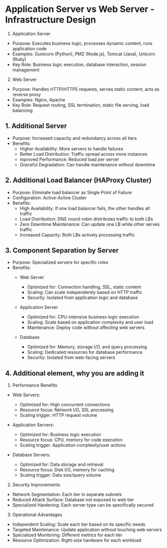 # Application Server vs Web Server - Infrastructure Design

1. Application Server
- Purpose: Executes business logic, processes dynamic content, runs application code
- Examples: Gunicorn (Python), PM2 (Node.js), Tomcat (Java), Unicorn (Ruby)
- Key Role: Business logic execution, database interaction, session management

2. Web Server
- Purpose: Handles HTTP/HTTPS requests, serves static content, acts as reverse proxy
- Examples: Nginx, Apache
- Key Role: Request routing, SSL termination, static file serving, load balancing

## 1. Additional Server
- Purpose: Increased capacity and redundancy across all tiers
- Benefits:
  - Higher Availability: More servers to handle failures
  - Better Load Distribution: Traffic spread across more instances
  - mproved Performance: Reduced load per server
  - Graceful Degradation: Can handle maintenance without downtime

## 2. Additional Load Balancer (HAProxy Cluster)
- Purpose: Eliminate load balancer as Single Point of Failure
- Configuration: Active-Active Cluster
- Benefits:
  - High Availability: If one load balancer fails, the other handles all traffic
  - Load Distribution: DNS round-robin distributes traffic to both LBs
  - Zero Downtime Maintenance: Can update one LB while other serves traffic
  - Increased Capacity: Both LBs actively processing traffic

## 3. Component Separation by Server
- Purpose: Specialized servers for specific roles
- Benefits:
  - Web Server
      - Optimized for: Connection handling, SSL, static content
      - Scaling: Can scale independently based on HTTP traffic
      - Security: Isolated from application logic and database

  - Application Server
      - Optimized for: CPU-intensive business logic execution
      - Scaling: Scale based on application complexity and user load
      - Maintenance: Deploy code without affecting web servers

  - Database
     - Optimized for: Memory, storage I/O, and query processing
     - Scaling: Dedicated resources for database performance
     - Security: Isolated from web-facing servers

## 4. Additional element, why you are adding it
1. Performance Benefits
  - Web Servers:
    - Optimized for: High concurrent connections
    - Resource focus: Network I/O, SSL processing
    - Scaling trigger: HTTP request volume

  - Application Servers:
    - Optimized for: Business logic execution
    - Resource focus: CPU, memory for code execution
    - Scaling trigger: Application complexity/user actions

  - Database Servers:
    - Optimized for: Data storage and retrieval
    - Resource focus: Disk I/O, memory for caching
    - Scaling trigger: Data size/query volume

2. Security Improvements
  - Network Segmentation: Each tier in separate subnets
  - Reduced Attack Surface: Database not exposed to web tier
  - Specialized Hardening: Each server type can be specifically secured

3. Operational Advantages
  - Independent Scaling: Scale each tier based on its specific needs
  - Targeted Maintenance: Update application without touching web servers
  - Specialized Monitoring: Different metrics for each tier
  - Resource Optimization: Right-size hardware for each workload
    
